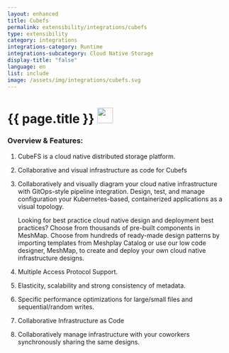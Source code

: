 ```yaml
---
layout: enhanced
title: Cubefs
permalink: extensibility/integrations/cubefs
type: extensibility
category: integrations
integrations-category: Runtime
integrations-subcategory: Cloud Native Storage
display-title: "false"
language: en
list: include
image: /assets/img/integrations/cubefs.svg
---
```


<h1>{{ page.title }} <img src="{{ page.image }}" style="width: 35px; height: 35px;" /></h1>


<!-- This needs replaced with the Category property, not the sub-category.
 #### About: CubeFS is a cloud native distributed storage platform.  -->

### Overview & Features:

1. CubeFS is a cloud native distributed storage platform. 

2. Collaborative and visual infrastructure as code for Cubefs

4. 
    Collaboratively and visually diagram your cloud native infrastructure with GitOps-style pipeline integration. Design, test, and manage configuration your Kubernetes-based, containerized applications as a visual topology.



    Looking for best practice cloud native design and deployment best practices? Choose from thousands of pre-built components in MeshMap. Choose from hundreds of ready-made design patterns by importing templates from Meshplay Catalog or use our low code designer, MeshMap, to create and deploy your own cloud native infrastructure designs.



5. Multiple Access Protocol Support.

6. Elasticity, scalability and strong consistency of metadata.

7. Specific performance optimizations for large/small files and sequential/random writes.

8. Collaborative Infrastructure as Code

9. Collaboratively manage infrastructure with your coworkers synchronously sharing the same designs.

